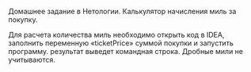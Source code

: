 Домашнее задание в Нетологии. Калькулятор начисления миль за покупку. 

Для расчета количества миль необходимо открыть код в IDEA, заполнить переменную «ticketPrice» суммой покупки и запустить программу. результат выведет командная строка. Дробные мили не учитываются.